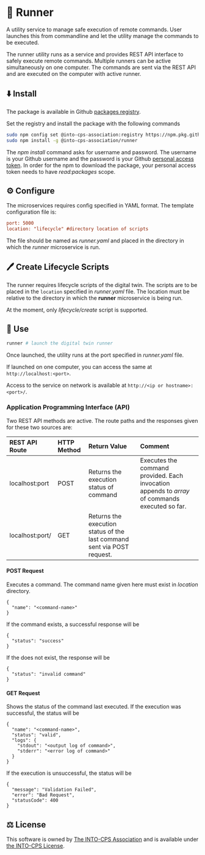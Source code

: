 # :runner: Runner

A utility service to manage safe execution of remote commands.
User launches this from commandline and let the utility
manage the commands to be executed.

The runner utility runs as a service and provides
REST API interface to safely execute remote commands.
Multiple runners can be active simultaneously on one computer.
The commands are sent via the REST API and are executed on the computer
with active runner.

## :arrow_down: Install

The package is available in Github
[packages registry](https://github.com/orgs/INTO-CPS-Association/packages).

Set the registry and install the package with the following commands

```bash
sudo npm config set @into-cps-association:registry https://npm.pkg.github.com
sudo npm install -g @into-cps-association/runner
```

The _npm install_ command asks for username and password. The username is
your Github username and the password is your Github
[personal access token](https://docs.github.com/en/authentication/keeping-your-account-and-data-secure/managing-your-personal-access-tokens).
In order for the npm to download the package, your personal access token
needs to have _read:packages_ scope.

## :gear: Configure

The microservices requires config specified in YAML format.
The template configuration file is:

```ini
port: 5000
location: "lifecycle" #directory location of scripts
```

The file should be named as _runner.yaml_ and placed in the directory
in which the _runner_ microservice is run.

## :pen: Create Lifecycle Scripts

The runner requires lifecycle scripts of the digital twin.
The scripts are to be placed in the `location` specified in
_runner.yaml_ file. The location must be relative to
the directory in which the **runner** microservice is being
run.

At the moment, only _lifecycle/create_ script is supported.

## :rocket: Use

```bash
runner # launch the digital twin runner
```

Once launched, the utility runs at the port specified in
_runner.yaml_ file.

If launched on one computer,
you can access the same at `http://localhost:<port>`.

Access to the service on network is available at `http://<ip or hostname>:<port>/`.

### Application Programming Interface (API)

Two REST API methods are active. The route paths and the responses given
for these two sources are:

| REST API Route                 | HTTP Method | Return Value | Comment |
| :----------------------------- |:--------|:----------- | :------ |
| localhost:port | POST  | Returns the execution status of command | Executes the command provided. Each invocation appends to _array_ of commands executed so far. |
| localhost:port/ | GET |  Returns the execution status of the last command sent via POST request. |  |

#### POST Request

Executes a command. The command name given here must exist
in _location_ directory.

```http
{
  "name": "<command-name>"
}
```

If the command exists, a successful response will be

```http
{
  "status": "success"
}
```

If the does not exist, the response will be

```http
{
  "status": "invalid command"
}
```

#### GET Request

Shows the status of the command last executed. If the execution
was successful, the status will be

```http
{
  "name": "<command-name>",
  "status": "valid",
  "logs": {
    "stdout": "<output log of command>",
    "stderr": "<error log of command>"
  }
}
```

If the execution is unsuccessful, the status will be

```http
{
  "message": "Validation Failed",
  "error": "Bad Request",
  "statusCode": 400
}
```

## :balance_scale: License

This software is owned by
[The INTO-CPS Association](https://into-cps.org/)
and is available under [the INTO-CPS License](./LICENSE.md).
